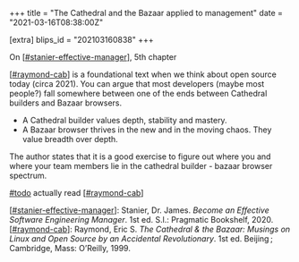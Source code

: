 +++
title = "The Cathedral and the Bazaar applied to management"
date = "2021-03-16T08:38:00Z"

[extra]
blips_id = "202103160838"
+++

On [[#stanier-effective-manager](/blips/tags/stanier-effective-manager)], 5th chapter

[[#raymond-cab](/blips/tags/raymond-cab)] is a foundational text when we think about open source today (circa 2021). You can argue that most developers (maybe most people?) fall somewhere between one of the ends between Cathedral builders and Bazaar browsers.

- A Cathedral builder values depth, stability and mastery.
- A Bazaar browser thrives in the new and in the moving chaos. They value breadth over depth.

The author states that it is a good exercise to figure out where you and where your team members lie in the cathedral builder - bazaar browser spectrum.

[#todo](/blips/tags/todo) actually read [[#raymond-cab](/blips/tags/raymond-cab)]

[[#stanier-effective-manager](/blips/tags/stanier-effective-manager)]: Stanier, Dr. James. _Become an Effective Software Engineering Manager_. 1st ed. S.l.: Pragmatic Bookshelf, 2020.
[[#raymond-cab](/blips/tags/raymond-cab)]: Raymond, Eric S. _The Cathedral & the Bazaar: Musings on Linux and Open Source by an Accidental Revolutionary_. 1st ed. Beijing ; Cambridge, Mass: O’Reilly, 1999.
